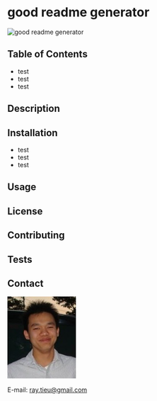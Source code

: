# good readme generator

![good readme generator](https://img.shields.io/github/repo-size/raytieu/good-readme-generator)

## Table of Contents

* test
* test
* test

## Description



## Installation

* test
* test
* test

## Usage



## License



## Contributing



## Tests



## Contact

![Profile Picture](profile-pic.jpg)

E-mail: ray.tieu@gmail.com